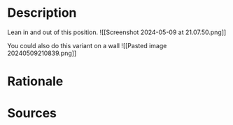 # Description
Lean in and out of this position.
![[Screenshot 2024-05-09 at 21.07.50.png]]

You could also do this variant on a wall
![[Pasted image 20240509210839.png]]
# Rationale

# Sources
